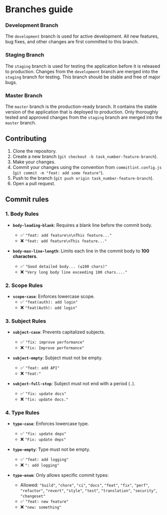 # Branches guide

### Development Branch

The `development` branch is used for active development. All new features, bug fixes, and other changes are first committed to this branch.

### Staging Branch

The `staging` branch is used for testing the application before it is released to production. Changes from the `development` branch are merged into the `staging` branch for testing. This branch should be stable and free of major bugs.

### Master Branch

The `master` branch is the production-ready branch. It contains the stable version of the application that is deployed to production. Only thoroughly tested and approved changes from the `staging` branch are merged into the `master` branch.

## Contributing

1. Clone the repository.
2. Create a new branch (`git checkout -b task_number-feature-branch`).
3. Make your changes.
4. Commit your changes using the convention from `commitlint.config.js` (`git commit -m "feat: add some feature"`).
5. Push to the branch (`git push origin task_number-feature-branch`).
6. Open a pull request.

## Commit rules

### 1. Body Rules

- **`body-leading-blank`**: Requires a blank line before the commit body.

  - ✅ `"feat: add feature\n\nThis feature..."`
  - ❌ `"feat: add feature\nThis feature..."`

- **`body-max-line-length`**: Limits each line in the commit body to **100 characters**.
  - ✅ `"Good detailed body... (≤100 chars)"`
  - ❌ `"Very long body line exceeding 100 chars...."`

### 2. Scope Rules

- **`scope-case`**: Enforces lowercase scope.
  - ✅ `"feat(auth): add login"`
  - ❌ `"feat(Auth): add login"`

### 3. Subject Rules

- **`subject-case`**: Prevents capitalized subjects.

  - ✅ `"fix: improve performance"`
  - ❌ `"fix: Improve performance"`

- **`subject-empty`**: Subject must not be empty.

  - ✅ `"feat: add API"`
  - ❌ `"feat:"`

- **`subject-full-stop`**: Subject must not end with a period (`.`).
  - ✅ `"fix: update docs"`
  - ❌ `"fix: update docs."`

### 4. Type Rules

- **`type-case`**: Enforces lowercase type.

  - ✅ `"fix: update deps"`
  - ❌ `"Fix: update deps"`

- **`type-empty`**: Type must not be empty.

  - ✅ `"feat: add logging"`
  - ❌ `": add logging"`

- **`type-enum`**: Only allows specific commit types:
  - Allowed: `"build"`, `"chore"`, `"ci"`, `"docs"`, `"feat"`, `"fix"`, `"perf"`, `"refactor"`, `"revert"`, `"style"`, `"test"`, `"translation"`, `"security"`, `"changeset"`
  - ✅ `"feat: new feature"`
  - ❌ `"new: something"`

